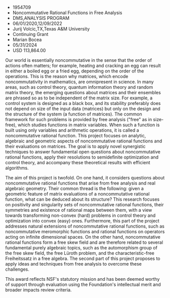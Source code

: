 
* 1954709
* Noncommutative Rational Functions in Free Analysis
* DMS,ANALYSIS PROGRAM
* 06/01/2020,12/09/2022
* Jurij Volcic,TX,Texas A&M University
* Continuing Grant
* Marian Bocea
* 05/31/2024
* USD 113,864.00

Our world is essentially noncommutative in the sense that the order of actions
often matters; for example, heating and cracking an egg can result in either a
boiled egg or a fried egg, depending on the order of the operations. This is the
reason why matrices, which encode noncommutativity in mathematics, are
omnipresent in science. In many areas, such as control theory, quantum
information theory and random matrix theory, the emerging questions about
matrices and their ensembles are phrased so as to be independent of the matrix
size. For example, a control system is designed as a black box, and its
stability preferably does not depend on size of the input data (matrices) but
only on the design and the structure of the system (a function of matrices). The
common framework for such problems is provided by free analysis ("free" as in
size-free), which studies functions in matrix variables. When such a function is
built using only variables and arithmetic operations, it is called a
noncommutative rational function. This project focuses on analytic, algebraic
and geometric aspects of noncommutative rational functions and their evaluations
on matrices. The goal is to apply novel synergistic techniques to answer
fundamental open questions about noncommutative rational functions, apply their
resolutions to semidefinite optimization and control theory, and accompany these
theoretical results with efficient algorithms.

The aim of this project is twofold. On one hand, it considers questions about
noncommutative rational functions that arise from free analysis and real
algebraic geometry. Their common thread is the following: given a geometric
feature of matrix evaluations of a noncommutative rational function, what can be
deduced about its structure? This research focuses on positivity and singularity
sets of noncommutative rational functions, their symmetries and existence of
rational maps between them, with a view towards transforming non-convex (hard)
problems in control theory and optimization into convex (easy) ones.
Furthermore, this part of the project addresses natural extensions of
noncommutative rational functions, such as noncommutative meromorphic functions
and rational functions on operators acting on infinite dimensional spaces. On
the other hand, noncommutative rational functions form a free skew field and are
therefore related to several fundamental purely algebraic topics, such as the
automorphism group of the free skew field, the free Lüroth problem, and the
characteristic-free Freiheitssatz in a free algebra. The second part of this
project proposes to apply ideas and techniques from free analysis to overcome
these challenges.

This award reflects NSF's statutory mission and has been deemed worthy of
support through evaluation using the Foundation's intellectual merit and broader
impacts review criteria.
